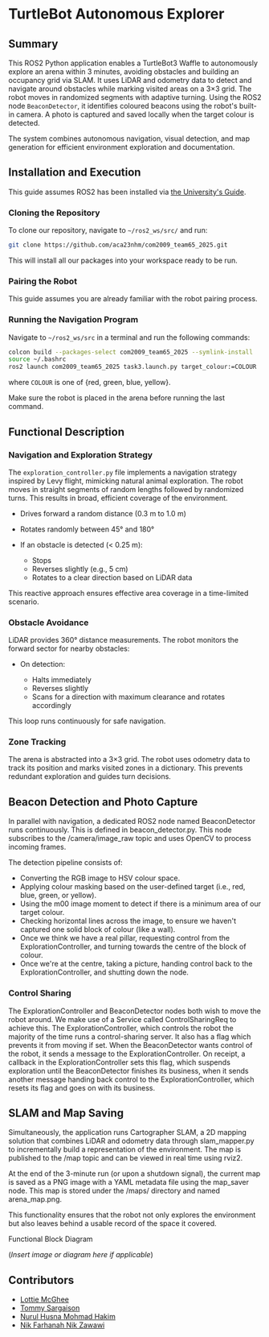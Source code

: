 # TurtleBot Autonomous Explorer

## Summary

This ROS2 Python application enables a TurtleBot3 Waffle to autonomously explore an arena within 3 minutes, avoiding obstacles and building an occupancy grid via SLAM. It uses LiDAR and odometry data to detect and navigate around obstacles while marking visited areas on a 3×3 grid. The robot moves in randomized segments with adaptive turning. Using the ROS2 node `BeaconDetector`, it identifies coloured beacons using the robot's built-in camera. A photo is captured and saved locally when the target colour is detected. 

The system combines autonomous navigation, visual detection, and map generation for efficient environment exploration and documentation.

## Installation and Execution

This guide assumes ROS2 has been installed via [the University's Guide](https://tom-howard.github.io/com2009/ros/).

### Cloning the Repository

To clone our repository, navigate to `~/ros2_ws/src/` and run:

```bash
git clone https://github.com/aca23nhm/com2009_team65_2025.git
```

This will install all our packages into your workspace ready to be run.

### Pairing the Robot

This guide assumes you are already familiar with the robot pairing process.

### Running the Navigation Program

Navigate to `~/ros2_ws/src` in a terminal and run the following commands:

```bash
colcon build --packages-select com2009_team65_2025 --symlink-install
source ~/.bashrc
ros2 launch com2009_team65_2025 task3.launch.py target_colour:=COLOUR
```
where `COLOUR` is one of {red, green, blue, yellow}.

Make sure the robot is placed in the arena before running the last command.


## Functional Description

### Navigation and Exploration Strategy

The `exploration_controller.py` file implements a navigation strategy inspired by Levy flight, mimicking natural animal exploration. The robot moves in straight segments of random lengths followed by randomized turns. This results in broad, efficient coverage of the environment.

* Drives forward a random distance (0.3 m to 1.0 m)
* Rotates randomly between 45° and 180°
* If an obstacle is detected (< 0.25 m):

  * Stops
  * Reverses slightly (e.g., 5 cm)
  * Rotates to a clear direction based on LiDAR data

This reactive approach ensures effective area coverage in a time-limited scenario.

### Obstacle Avoidance

LiDAR provides 360° distance measurements. The robot monitors the forward sector for nearby obstacles:

* On detection:

  * Halts immediately
  * Reverses slightly
  * Scans for a direction with maximum clearance and rotates accordingly

This loop runs continuously for safe navigation.

### Zone Tracking

The arena is abstracted into a 3×3 grid. The robot uses odometry data to track its position and marks visited zones in a dictionary. This prevents redundant exploration and guides turn decisions.

## Beacon Detection and Photo Capture
In parallel with navigation, a dedicated ROS2 node named BeaconDetector runs continuously. This is defined in beacon_detector.py. This node subscribes to the /camera/image_raw topic and uses OpenCV to process incoming frames.

The detection pipeline consists of:

- Converting the RGB image to HSV colour space.
- Applying colour masking based on the user-defined target (i.e., red, blue, green, or yellow).
- Using the m00 image moment to detect if there is a minimum area of our target colour.
- Checking horizontal lines across the image, to ensure we haven't captured one solid block of colour (like a wall).
- Once we think we have a real pillar, requesting control from the ExplorationController, and turning towards the centre of the block of colour.
- Once we're at the centre, taking a picture, handing control back to the ExplorationController, and shutting down the node.

### Control Sharing
The ExplorationController and BeaconDetector nodes both wish to move the robot around. We make use of a Service called ControlSharingReq to achieve this. The ExplorationController, which controls the robot the majority of the time runs a control-sharing server. It also has a flag which prevents it from moving if set. When the BeaconDetector wants control of the robot, it sends a message to the ExplorationController. On receipt, a callback in the ExplorationController sets this flag, which suspends exploration until the BeaconDetector finishes its business, when it sends another message handing back control to the ExplorationController, which resets its flag and goes on with its business.


## SLAM and Map Saving
Simultaneously, the application runs Cartographer SLAM, a 2D mapping solution that combines LiDAR and odometry data through slam_mapper.py to incrementally build a representation of the environment. The map is published to the /map topic and can be viewed in real time using rviz2.

At the end of the 3-minute run (or upon a shutdown signal), the current map is saved as a PNG image with a YAML metadata file using the map_saver node. This map is stored under the /maps/ directory and named arena_map.png.

This functionality ensures that the robot not only explores the environment but also leaves behind a usable record of the space it covered.

Functional Block Diagram

(*Insert image or diagram here if applicable*)

## Contributors

* [Lottie McGhee](https://github.com/drearyplane8)
* [Tommy Sargaison](https://github.com/tommmicron)
* [Nurul Husna Mohmad Hakim](https://github.com/aca23nhm)
* [Nik Farhanah Nik Zawawi](https://github.com/anahnick)
